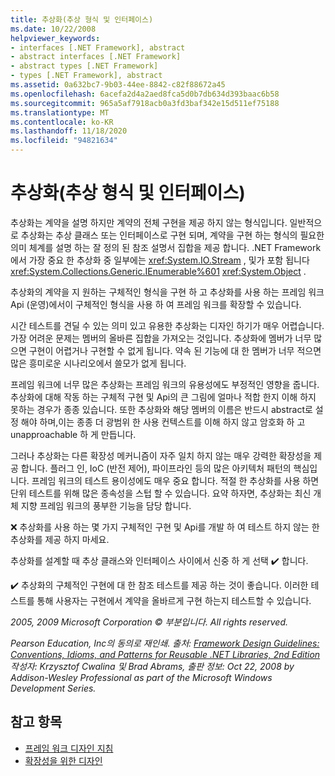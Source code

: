 ```yaml
---
title: 추상화(추상 형식 및 인터페이스)
ms.date: 10/22/2008
helpviewer_keywords:
- interfaces [.NET Framework], abstract
- abstract interfaces [.NET Framework]
- abstract types [.NET Framework]
- types [.NET Framework], abstract
ms.assetid: 0a632bc7-9b03-44ee-8842-c82f88672a45
ms.openlocfilehash: 6acefa2d4a2aed8fca5d0b7db634d393baac6b58
ms.sourcegitcommit: 965a5af7918acb0a3fd3baf342e15d511ef75188
ms.translationtype: MT
ms.contentlocale: ko-KR
ms.lasthandoff: 11/18/2020
ms.locfileid: "94821634"
---
```

# <a name="abstractions-abstract-types-and-interfaces"></a>추상화(추상 형식 및 인터페이스)
추상화는 계약을 설명 하지만 계약의 전체 구현을 제공 하지 않는 형식입니다. 일반적으로 추상화는 추상 클래스 또는 인터페이스로 구현 되며, 계약을 구현 하는 형식의 필요한 의미 체계를 설명 하는 잘 정의 된 참조 설명서 집합을 제공 합니다. .NET Framework에서 가장 중요 한 추상화 중 일부에는 <xref:System.IO.Stream> , 및가 포함 됩니다 <xref:System.Collections.Generic.IEnumerable%601> <xref:System.Object> .

 추상화의 계약을 지 원하는 구체적인 형식을 구현 하 고 추상화를 사용 하는 프레임 워크 Api (운영)에서이 구체적인 형식을 사용 하 여 프레임 워크를 확장할 수 있습니다.

 시간 테스트를 견딜 수 있는 의미 있고 유용한 추상화는 디자인 하기가 매우 어렵습니다. 가장 어려운 문제는 멤버의 올바른 집합을 가져오는 것입니다. 추상화에 멤버가 너무 많으면 구현이 어렵거나 구현할 수 없게 됩니다. 약속 된 기능에 대 한 멤버가 너무 적으면 많은 흥미로운 시나리오에서 쓸모가 없게 됩니다.

 프레임 워크에 너무 많은 추상화는 프레임 워크의 유용성에도 부정적인 영향을 줍니다. 추상화에 대해 작동 하는 구체적 구현 및 Api의 큰 그림에 얼마나 적합 한지 이해 하지 못하는 경우가 종종 있습니다. 또한 추상화와 해당 멤버의 이름은 반드시 abstract로 설정 해야 하며,이는 종종 더 광범위 한 사용 컨텍스트를 이해 하지 않고 암호화 하 고 unapproachable 하 게 만듭니다.

 그러나 추상화는 다른 확장성 메커니즘이 자주 일치 하지 않는 매우 강력한 확장성을 제공 합니다. 플러그 인, IoC (반전 제어), 파이프라인 등의 많은 아키텍처 패턴의 핵심입니다. 프레임 워크의 테스트 용이성에도 매우 중요 합니다. 적절 한 추상화를 사용 하면 단위 테스트를 위해 많은 종속성을 스텁 할 수 있습니다. 요약 하자면, 추상화는 최신 개체 지향 프레임 워크의 풍부한 기능을 담당 합니다.

 ❌ 추상화를 사용 하는 몇 가지 구체적인 구현 및 Api를 개발 하 여 테스트 하지 않는 한 추상화를 제공 하지 마세요.

 추상화를 설계할 때 추상 클래스와 인터페이스 사이에서 신중 하 게 선택 ✔️ 합니다.

 ✔️ 추상화의 구체적인 구현에 대 한 참조 테스트를 제공 하는 것이 좋습니다. 이러한 테스트를 통해 사용자는 구현에서 계약을 올바르게 구현 하는지 테스트할 수 있습니다.

 *2005, 2009 Microsoft Corporation © 부분입니다. All rights reserved.*

 *Pearson Education, Inc의 동의로 재인쇄. 출처: [Framework Design Guidelines: Conventions, Idioms, and Patterns for Reusable .NET Libraries, 2nd Edition](https://www.informit.com/store/framework-design-guidelines-conventions-idioms-and-9780321545619) 작성자: Krzysztof Cwalina 및 Brad Abrams, 출판 정보: Oct 22, 2008 by Addison-Wesley Professional as part of the Microsoft Windows Development Series.*

## <a name="see-also"></a>참고 항목

- [프레임 워크 디자인 지침](index.md)
- [확장성을 위한 디자인](designing-for-extensibility.md)

